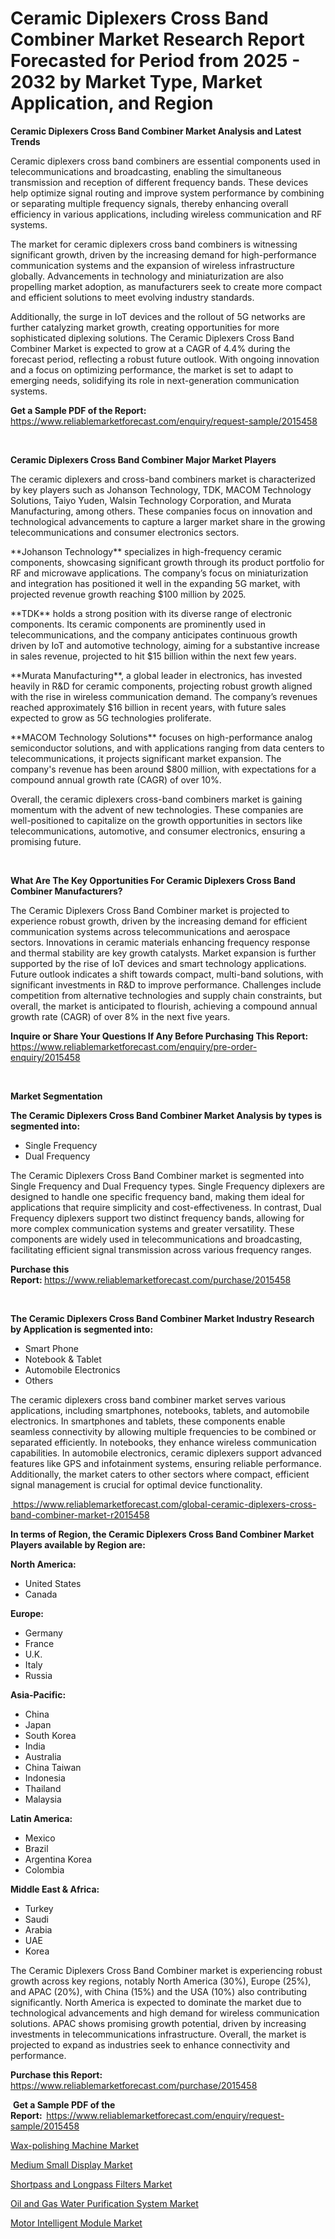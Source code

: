 <p><h1>Ceramic Diplexers Cross Band Combiner Market Research Report Forecasted for Period from 2025 -  2032 by Market Type, Market Application, and Region</h1></p><p><strong>Ceramic Diplexers Cross Band Combiner Market Analysis and Latest Trends</strong></p>
<p><p>Ceramic diplexers cross band combiners are essential components used in telecommunications and broadcasting, enabling the simultaneous transmission and reception of different frequency bands. These devices help optimize signal routing and improve system performance by combining or separating multiple frequency signals, thereby enhancing overall efficiency in various applications, including wireless communication and RF systems. </p><p>The market for ceramic diplexers cross band combiners is witnessing significant growth, driven by the increasing demand for high-performance communication systems and the expansion of wireless infrastructure globally. Advancements in technology and miniaturization are also propelling market adoption, as manufacturers seek to create more compact and efficient solutions to meet evolving industry standards.</p><p>Additionally, the surge in IoT devices and the rollout of 5G networks are further catalyzing market growth, creating opportunities for more sophisticated diplexing solutions. The Ceramic Diplexers Cross Band Combiner Market is expected to grow at a CAGR of 4.4% during the forecast period, reflecting a robust future outlook. With ongoing innovation and a focus on optimizing performance, the market is set to adapt to emerging needs, solidifying its role in next-generation communication systems.</p></p>
<p><strong>Get a Sample PDF of the Report:&nbsp;</strong> <a href="https://www.reliablemarketforecast.com/enquiry/request-sample/2015458?utm_campaign=2011&utm_medium=2&utm_source=Github&utm_content=ia&utm_term=29032025&utm_id=ceramic-diplexers-cross-band-combiner">https://www.reliablemarketforecast.com/enquiry/request-sample/2015458</a></p>
<p>&nbsp;</p>
<p><strong>Ceramic Diplexers Cross Band Combiner Major Market Players</strong></p>
<p><p>The ceramic diplexers and cross-band combiners market is characterized by key players such as Johanson Technology, TDK, MACOM Technology Solutions, Taiyo Yuden, Walsin Technology Corporation, and Murata Manufacturing, among others. These companies focus on innovation and technological advancements to capture a larger market share in the growing telecommunications and consumer electronics sectors.</p><p>**Johanson Technology** specializes in high-frequency ceramic components, showcasing significant growth through its product portfolio for RF and microwave applications. The company’s focus on miniaturization and integration has positioned it well in the expanding 5G market, with projected revenue growth reaching $100 million by 2025.</p><p>**TDK** holds a strong position with its diverse range of electronic components. Its ceramic components are prominently used in telecommunications, and the company anticipates continuous growth driven by IoT and automotive technology, aiming for a substantive increase in sales revenue, projected to hit $15 billion within the next few years.</p><p>**Murata Manufacturing**, a global leader in electronics, has invested heavily in R&D for ceramic components, projecting robust growth aligned with the rise in wireless communication demand. The company’s revenues reached approximately $16 billion in recent years, with future sales expected to grow as 5G technologies proliferate.</p><p>**MACOM Technology Solutions** focuses on high-performance analog semiconductor solutions, and with applications ranging from data centers to telecommunications, it projects significant market expansion. The company's revenue has been around $800 million, with expectations for a compound annual growth rate (CAGR) of over 10%.</p><p>Overall, the ceramic diplexers cross-band combiners market is gaining momentum with the advent of new technologies. These companies are well-positioned to capitalize on the growth opportunities in sectors like telecommunications, automotive, and consumer electronics, ensuring a promising future.</p></p>
<p>&nbsp;</p>
<p><strong>What Are The Key Opportunities For Ceramic Diplexers Cross Band Combiner Manufacturers?</strong></p>
<p><p>The Ceramic Diplexers Cross Band Combiner market is projected to experience robust growth, driven by the increasing demand for efficient communication systems across telecommunications and aerospace sectors. Innovations in ceramic materials enhancing frequency response and thermal stability are key growth catalysts. Market expansion is further supported by the rise of IoT devices and smart technology applications. Future outlook indicates a shift towards compact, multi-band solutions, with significant investments in R&D to improve performance. Challenges include competition from alternative technologies and supply chain constraints, but overall, the market is anticipated to flourish, achieving a compound annual growth rate (CAGR) of over 8% in the next five years.</p></p>
<p><strong>Inquire or Share Your Questions If Any Before Purchasing This Report:</strong> <a href="https://www.reliablemarketforecast.com/enquiry/pre-order-enquiry/2015458?utm_campaign=2011&utm_medium=2&utm_source=Github&utm_content=ia&utm_term=29032025&utm_id=ceramic-diplexers-cross-band-combiner">https://www.reliablemarketforecast.com/enquiry/pre-order-enquiry/2015458</a></p>
<p>&nbsp;</p>
<p><strong>Market Segmentation</strong></p>
<p><strong>The Ceramic Diplexers Cross Band Combiner Market Analysis by types is segmented into:</strong></p>
<p><ul><li>Single Frequency</li><li>Dual Frequency</li></ul></p>
<p><p>The Ceramic Diplexers Cross Band Combiner market is segmented into Single Frequency and Dual Frequency types. Single Frequency diplexers are designed to handle one specific frequency band, making them ideal for applications that require simplicity and cost-effectiveness. In contrast, Dual Frequency diplexers support two distinct frequency bands, allowing for more complex communication systems and greater versatility. These components are widely used in telecommunications and broadcasting, facilitating efficient signal transmission across various frequency ranges.</p></p>
<p><strong>Purchase this Report:&nbsp;</strong><a href="https://www.reliablemarketforecast.com/purchase/2015458?utm_campaign=2011&utm_medium=2&utm_source=Github&utm_content=ia&utm_term=29032025&utm_id=ceramic-diplexers-cross-band-combiner">https://www.reliablemarketforecast.com/purchase/2015458</a></p>
<p>&nbsp;</p>
<p><strong>The Ceramic Diplexers Cross Band Combiner Market Industry Research by Application is segmented into:</strong></p>
<p><ul><li>Smart Phone</li><li>Notebook & Tablet</li><li>Automobile Electronics</li><li>Others</li></ul></p>
<p><p>The ceramic diplexers cross band combiner market serves various applications, including smartphones, notebooks, tablets, and automobile electronics. In smartphones and tablets, these components enable seamless connectivity by allowing multiple frequencies to be combined or separated efficiently. In notebooks, they enhance wireless communication capabilities. In automobile electronics, ceramic diplexers support advanced features like GPS and infotainment systems, ensuring reliable performance. Additionally, the market caters to other sectors where compact, efficient signal management is crucial for optimal device functionality.</p></p>
<p><a href="https://www.reliablemarketforecast.com/global-ceramic-diplexers-cross-band-combiner-market-r2015458?utm_campaign=2011&utm_medium=2&utm_source=Github&utm_content=ia&utm_term=29032025&utm_id=ceramic-diplexers-cross-band-combiner">&nbsp;https://www.reliablemarketforecast.com/global-ceramic-diplexers-cross-band-combiner-market-r2015458</a></p>
<p><strong>In terms of Region, the Ceramic Diplexers Cross Band Combiner Market Players available by Region are:</strong></p>
<p>
    <p> <strong> North America: </strong>
        <ul>
            <li>United States</li>
            <li>Canada</li>
        </ul>
        </p> 
    <p> <strong> Europe: </strong>
        <ul>
            <li>Germany</li>
            <li>France</li>
            <li>U.K.</li>
            <li>Italy</li>
            <li>Russia</li>
        </ul>
        </p> 
    <p> <strong> Asia-Pacific: </strong>
        <ul>
            <li>China</li>
            <li>Japan</li>
            <li>South Korea</li>
            <li>India</li>
            <li>Australia</li>
            <li>China Taiwan</li>
            <li>Indonesia</li>
            <li>Thailand</li>
            <li>Malaysia</li>
        </ul>
        </p> 
    <p> <strong> Latin America: </strong>
        <ul>
            <li>Mexico</li>
            <li>Brazil</li>
            <li>Argentina Korea</li>
            <li>Colombia</li>
        </ul>
        </p> 
    <p> <strong> Middle East & Africa: </strong>
        <ul>
            <li>Turkey</li>
            <li>Saudi</li>
            <li>Arabia</li>
            <li>UAE</li>
            <li>Korea</li>
        </ul>
    </p>
    </p>
<p><p>The Ceramic Diplexers Cross Band Combiner market is experiencing robust growth across key regions, notably North America (30%), Europe (25%), and APAC (20%), with China (15%) and the USA (10%) also contributing significantly. North America is expected to dominate the market due to technological advancements and high demand for wireless communication solutions. APAC shows promising growth potential, driven by increasing investments in telecommunications infrastructure. Overall, the market is projected to expand as industries seek to enhance connectivity and performance.</p></p>
<p><strong>Purchase this Report: </strong><a href="https://www.reliablemarketforecast.com/purchase/2015458?utm_campaign=2011&utm_medium=2&utm_source=Github&utm_content=ia&utm_term=29032025&utm_id=ceramic-diplexers-cross-band-combiner">https://www.reliablemarketforecast.com/purchase/2015458</a></p>
<p>&nbsp;<strong>Get a Sample PDF of the Report:&nbsp;&nbsp;</strong><a href="https://www.reliablemarketforecast.com/enquiry/request-sample/2015458?utm_campaign=2011&utm_medium=2&utm_source=Github&utm_content=ia&utm_term=29032025&utm_id=ceramic-diplexers-cross-band-combiner">https://www.reliablemarketforecast.com/enquiry/request-sample/2015458</a></p>
<p><strong></strong></p>
<p><p><a href="https://www.linkedin.com/pulse/insights-wax-polishing-machine-market-players-size-geographical-7l49e?utm_campaign=2011&utm_medium=2&utm_source=Github&utm_content=ia&utm_term=29032025&utm_id=ceramic-diplexers-cross-band-combiner">Wax-polishing Machine Market</a></p><p><a href="https://github.com/safurdorthu8/Market-Research-Report-List-1/blob/main/medium-small-display-market.md?utm_campaign=2011&utm_medium=2&utm_source=Github&utm_content=ia&utm_term=29032025&utm_id=ceramic-diplexers-cross-band-combiner">Medium Small Display Market</a></p><p><a href="https://github.com/bettysbozer/Market-Research-Report-List-1/blob/main/shortpass-and-longpass-filters-market.md?utm_campaign=2011&utm_medium=2&utm_source=Github&utm_content=ia&utm_term=29032025&utm_id=ceramic-diplexers-cross-band-combiner">Shortpass and Longpass Filters Market</a></p><p><a href="https://www.linkedin.com/pulse/revenue-demand-oil-gas-water-purification-system-market-expected-b8csf?utm_campaign=2011&utm_medium=2&utm_source=Github&utm_content=ia&utm_term=29032025&utm_id=ceramic-diplexers-cross-band-combiner">Oil and Gas Water Purification System Market</a></p><p><a href="https://www.linkedin.com/pulse/competitive-landscape-analysis-innovations-themotor-intelligent-9ytxf?utm_campaign=2011&utm_medium=2&utm_source=Github&utm_content=ia&utm_term=29032025&utm_id=ceramic-diplexers-cross-band-combiner">Motor Intelligent Module Market</a></p></p>